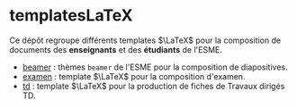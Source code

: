 # templatesLaTeX

Ce dépôt regroupe différents templates $\LaTeX$ pour la composition de documents des **enseignants** et
des **étudiants** de l'ESME. 

* [beamer](beamer/README.md) : thèmes `beamer` de l'ESME pour la composition de diapositives.
* [examen](examen/README.md) : template  $\LaTeX$ pour la composition d'examen.
* [td](td/README.md) : template $\LaTeX$ pour la production de fiches de Travaux dirigés TD.

